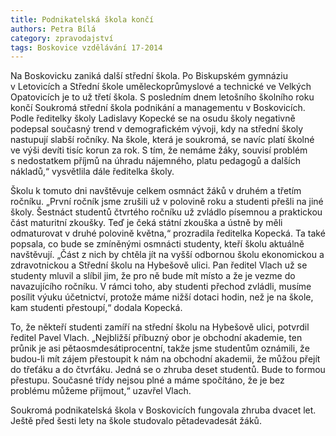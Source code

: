 ```yaml
---
title: Podnikatelská škola končí
authors: Petra Bílá
category: zpravodajství
tags: Boskovice vzdělávání 17-2014
---
```


Na Boskovicku zaniká další střední škola. Po Biskupském gymnáziu v Letovicích a Střední škole uměleckoprůmyslové a technické ve Velkých Opatovicích je to už třetí škola. S posledním dnem letošního školního roku končí Soukromá střední škola podnikání a managementu v Boskovicích. Podle ředitelky školy Ladislavy Kopecké se na osudu školy negativně podepsal současný trend v demografickém vývoji, kdy na střední školy nastupují slabší ročníky. Na škole, která je soukromá, se navíc platí školné ve výši devíti tisíc korun za rok. S tím, že nemáme žáky, souvisí problém s nedostatkem příjmů na úhradu nájemného, platu pedagogů a dalších nákladů,“ vysvětlila dále ředitelka školy.

Školu k tomuto dni navštěvuje celkem osmnáct žáků v druhém a třetím ročníku. „První ročník jsme zrušili už v polovině roku a studenti přešli na jiné školy. Šestnáct studentů čtvrtého ročníku už zvládlo písemnou a praktickou část maturitní zkoušky. Teď je čeká státní zkouška a ústně by měli odmaturovat v druhé polovině května,“ prozradila ředitelka Kopecká. Ta také popsala, co bude se zmíněnými osmnácti studenty, kteří školu aktuálně navštěvují. „Část z nich by chtěla jít na vyšší odbornou školu ekonomickou a zdravotnickou a Střední školu na Hybešově ulici. Pan ředitel Vlach už se studenty mluvil a slíbil jim, že pro ně bude mít místo a že je vezme do navazujícího ročníku. V rámci toho, aby studenti přechod zvládli, musíme posílit výuku účetnictví, protože máme nižší dotaci hodin, než je na škole, kam studenti přestoupí,“ dodala Kopecká. 

To, že někteří studenti zamíří na střední školu na Hybešově ulici, potvrdil ředitel Pavel Vlach. „Nejbližší příbuzný obor je obchodní akademie, ten průnik je asi pětaosmdesátiprocentní, takže jsme studentům oznámili, že budou-li mít zájem přestoupit k nám na obchodní akademii, že můžou přejít do třeťáku a do čtvrťáku. Jedná se o zhruba deset studentů. Bude to formou přestupu. Současné třídy nejsou plné a máme spočítáno, že je bez problému můžeme přijmout,“ uzavřel Vlach.

Soukromá podnikatelská škola v Boskovicích fungovala zhruba dvacet let. Ještě před šesti lety na škole studovalo pětadevadesát žáků.